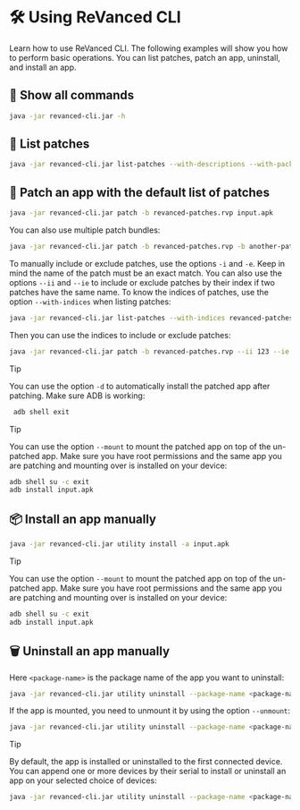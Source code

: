 # 🛠️ Using ReVanced CLI

Learn how to use ReVanced CLI.
The following examples will show you how to perform basic operations.
You can list patches, patch an app, uninstall, and install an app.

## 🚀 Show all commands

```bash
java -jar revanced-cli.jar -h
```

## 📃 List patches

```bash
java -jar revanced-cli.jar list-patches --with-descriptions --with-packages --with-versions --with-options --with-universal-patches revanced-patches.rvp
```

## 💉 Patch an app with the default list of patches

```bash
java -jar revanced-cli.jar patch -b revanced-patches.rvp input.apk
```

You can also use multiple patch bundles:

```bash
java -jar revanced-cli.jar patch -b revanced-patches.rvp -b another-patches.rvp input.apk
```

To manually include or exclude patches, use the options `-i` and `-e`.
Keep in mind the name of the patch must be an exact match.
You can also use the options `--ii` and `--ie` to include or exclude patches by their index
if two patches have the same name.
To know the indices of patches, use the option `--with-indices` when listing patches:

```bash
java -jar revanced-cli.jar list-patches --with-indices revanced-patches.rvp
```

Then you can use the indices to include or exclude patches:

```bash
java -jar revanced-cli.jar patch -b revanced-patches.rvp --ii 123 --ie 456 input.apk
```

> [!TIP]
> You can use the option `-d` to automatically install the patched app after patching.
> Make sure ADB is working:
>
> ```bash
>  adb shell exit
> ```


> [!TIP]
> You can use the option `--mount` to mount the patched app on top of the un-patched app.
> Make sure you have root permissions and the same app you are patching and mounting over is installed on your device:
>
> ```bash
> adb shell su -c exit
> adb install input.apk
> ```

## 📦 Install an app manually

```bash
java -jar revanced-cli.jar utility install -a input.apk
```

> [!TIP]
> You can use the option `--mount` to mount the patched app on top of the un-patched app.
> Make sure you have root permissions and the same app you are patching and mounting over is installed on your device:
>
> ```bash
> adb shell su -c exit
> adb install input.apk
> ```

## 🗑️ Uninstall an app manually

Here `<package-name>` is the package name of the app you want to uninstall:

```bash
java -jar revanced-cli.jar utility uninstall --package-name <package-name>
```

If the app is mounted, you need to unmount it by using the option `--unmount`:

```bash
java -jar revanced-cli.jar utility uninstall --package-name <package-name> --unmount
```

> [!TIP]
> By default, the app is installed or uninstalled to the first connected device.
> You can append one or more devices by their serial to install or uninstall an app on your selected choice of devices:
>
> ```bash
> java -jar revanced-cli.jar utility uninstall --package-name <package-name> [<device-serial> ...]
> ```
